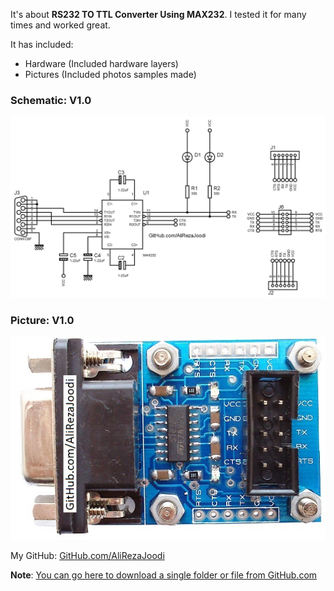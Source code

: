 It's about **RS232 TO TTL Converter Using MAX232**.
I tested it for many times and worked great.

It has included:
- Hardware (Included hardware layers)
- Pictures (Included photos samples made)

### Schematic: V1.0
![](Hardware/V1.0.png)

### Picture: V1.0
![](Pictures/V1.0.jpg)

My GitHub: [GitHub.com/AliRezaJoodi](https://github.com/AliRezaJoodi)

**Note**: [You can go here to download a single folder or file from GitHub.com](https://minhaskamal.github.io/DownGit/#/home)
